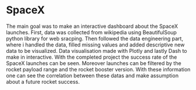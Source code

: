 # SpaceX
The main goal was to make an interactive dashboard about the SpaceX launches. First, data was collected from wikipedia using BeautifulSoup python líbrary for web sracping. Then followed the data engineering part, where i handled the data, filled missing values and added descriptive new data to be visualized. Data visualisation made with Plotly and lastly Dash to make in interactive. With the completed project the success rate of the SpaceX launches can be seen. Moreover launches can be filtered by the rocket payload range and the rocket booster version. With these information one can see the correlation between these datas and make assumption about a future rocket success.

